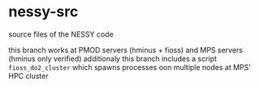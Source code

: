 # nessy-src
source files of the NESSY code

this branch works at PMOD servers (hminus + fioss) and MPS servers (hminus only verified)
additionaly this branch includes a script `fioss_do2_cluster` which spawns processes oon multiple nodes at MPS' HPC cluster
